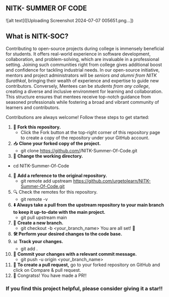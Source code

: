 ## NITK- SUMMER OF CODE
![alt text]([Uploading Screenshot 2024-07-07 005651.png…])
## What is NITK-SOC?
Contributing to open-source projects during college is immensely beneficial for students. It offers real-world experience in software development, collaboration, and problem-solving, which are invaluable in a professional setting.  Joining such communities right from college gives additional boost and confidence for tackling industrial needs. In our open-source initiative, mentors and project administrators will be *seniors and alumni from NITK Surathkal*, bringing their wealth of experience and expertise to guide new contributors. Conversely, Mentees can be *students from any college*, creating a diverse and inclusive environment for learning and collaboration. This structure ensures that mentees receive top-notch guidance from seasoned professionals while fostering a broad and vibrant community of learners and contributors.

Contributions are always welcome! Follow these steps to get started:
1. 🍴 **Fork this repository.**
   + Click the Fork button at the top-right corner of this repository page to create a copy of the repository under your GitHub account.
2. 📥 **Clone your forked copy of the project.**
   + git clone https://github.com/<your-username>/NITK-Summer-Of-Code.git
3.  📂 **Change the working directory.**
   + cd NITK-Summer-Of-Code
4. 🔗 **Add a reference to the original repository.**
   + git remote add upstream https://github.com/urgetolearn/NITK-Summer-Of-Code.git
5. 🔍 Check the remotes for this repository.
   + git remote -v
6. **⬇️ Always take a pull from the upstream repository to your main branch to keep it up-to-date with the main project.**
   + git pull upstream main
7. 🌿 **Create a new branch.**
   + git checkout -b <your_branch_name>
You are all set! 🎉
8. **🛠️ Perform your desired changes to the code base.**
9. 📊 **Track your changes.**
    + git add .
10. 💬 **Commit your changes with a relevant commit message.**
    + git push -u origin <your_branch_name>
11. 🔄 **To create a pull request,** go to your forked repository on GitHub and click on Compare & pull request.
12. 🎉 Congratss! You have made a PR!!

### If you find this project helpful, please consider giving it a star!!

